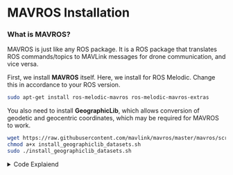 # MAVROS Installation

### What is MAVROS?
MAVROS is just like any ROS package. It is a ROS package that translates
ROS commands/topics to MAVLink messages for drone communication, and vice versa.

First, we install **MAVROS** itself. Here, we install for ROS Melodic. Change
this in accordance to your ROS version.
```bash
sudo apt-get install ros-melodic-mavros ros-melodic-mavros-extras
```

You also need to install **GeographicLib**, which allows conversion of geodetic
and geocentric coordinates, which may be required for MAVROS to work.
```bash
wget https://raw.githubusercontent.com/mavlink/mavros/master/mavros/scripts/install_geographiclib_datasets.sh
chmod a+x install_geographiclib_datasets.sh
sudo ./install_geographiclib_datasets.sh
```
<details> 
<summary> Code Explaiend </summary>

* `wget` installs the specified file from the web into the current directory
* After installation, we do not have the permission to run the file. We give it
permission with te `chmod a+x` command which stands for change mode. `a` means
all user, `+x` makes it executable. Therefore, running this command makes the
file executable for all users
* `sudo ./install_geographiclib_datasets.sh` Use admin permission to run the 
shell script, which will download the file
</details>

